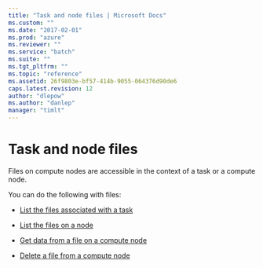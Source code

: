 ```yaml
---
title: "Task and node files | Microsoft Docs"
ms.custom: ""
ms.date: "2017-02-01"
ms.prod: "azure"
ms.reviewer: ""
ms.service: "batch"
ms.suite: ""
ms.tgt_pltfrm: ""
ms.topic: "reference"
ms.assetid: 26f9803e-bf57-414b-9055-064376d90de6
caps.latest.revision: 12
author: "dlepow"
ms.author: "danlep"
manager: "timlt"
---
```

# Task and node files
 Files on compute nodes are accessible in the context of a task or a compute node.

 You can do the following with files:

-   [List the files associated with a task](../batchservice/list-the-files-associated-with-a-task.md)

-   [List the files on a node](../batchservice/list-the-files-on-a-node.md)

-   [Get data from a file on a compute node](../batchservice/get-data-from-a-file-on-a-compute-node.md)

-   [Delete a file from a compute node](../batchservice/delete-a-file-from-a-compute-node.md)
